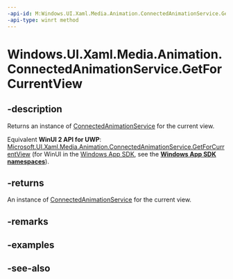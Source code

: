 ```yaml
---
-api-id: M:Windows.UI.Xaml.Media.Animation.ConnectedAnimationService.GetForCurrentView
-api-type: winrt method
---
```


<!-- Method syntax
public Windows.UI.Xaml.Media.Animation.ConnectedAnimationService GetForCurrentView()
-->

# Windows.UI.Xaml.Media.Animation.ConnectedAnimationService.GetForCurrentView

## -description
Returns an instance of [ConnectedAnimationService](connectedanimationservice.md) for the current view.

Equivalent **WinUI 2 API for UWP**: [Microsoft.UI.Xaml.Media.Animation.ConnectedAnimationService.GetForCurrentView](/windows/winui/api/microsoft.ui.xaml.media.animation.connectedanimationservice.getforcurrentview) (for WinUI in the [Windows App SDK](/windows/apps/windows-app-sdk/), see the **[Windows App SDK namespaces](/windows/windows-app-sdk/api/winrt/)**).

## -returns
An instance of [ConnectedAnimationService](connectedanimationservice.md) for the current view.

## -remarks

## -examples

## -see-also
